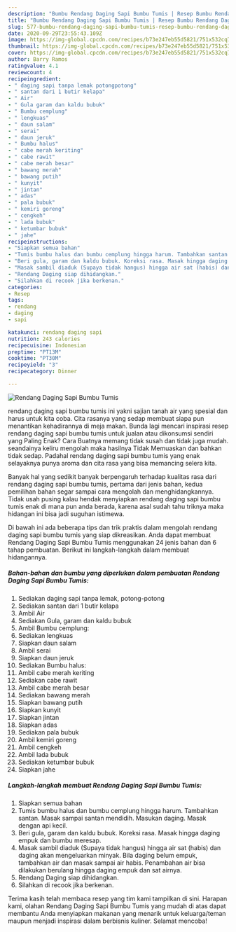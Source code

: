 ```yaml
---
description: "Bumbu Rendang Daging Sapi Bumbu Tumis | Resep Bumbu Rendang Daging Sapi Bumbu Tumis Yang Paling Enak"
title: "Bumbu Rendang Daging Sapi Bumbu Tumis | Resep Bumbu Rendang Daging Sapi Bumbu Tumis Yang Paling Enak"
slug: 577-bumbu-rendang-daging-sapi-bumbu-tumis-resep-bumbu-rendang-daging-sapi-bumbu-tumis-yang-paling-enak
date: 2020-09-29T23:55:43.109Z
image: https://img-global.cpcdn.com/recipes/b73e247eb55d5821/751x532cq70/rendang-daging-sapi-bumbu-tumis-foto-resep-utama.jpg
thumbnail: https://img-global.cpcdn.com/recipes/b73e247eb55d5821/751x532cq70/rendang-daging-sapi-bumbu-tumis-foto-resep-utama.jpg
cover: https://img-global.cpcdn.com/recipes/b73e247eb55d5821/751x532cq70/rendang-daging-sapi-bumbu-tumis-foto-resep-utama.jpg
author: Barry Ramos
ratingvalue: 4.1
reviewcount: 4
recipeingredient:
- " daging sapi tanpa lemak potongpotong"
- " santan dari 1 butir kelapa"
- " Air"
- " Gula garam dan kaldu bubuk"
- " Bumbu cemplung"
- " lengkuas"
- " daun salam"
- " serai"
- " daun jeruk"
- " Bumbu halus"
- " cabe merah keriting"
- " cabe rawit"
- " cabe merah besar"
- " bawang merah"
- " bawang putih"
- " kunyit"
- " jintan"
- " adas"
- " pala bubuk"
- " kemiri goreng"
- " cengkeh"
- " lada bubuk"
- " ketumbar bubuk"
- " jahe"
recipeinstructions:
- "Siapkan semua bahan"
- "Tumis bumbu halus dan bumbu cemplung hingga harum. Tambahkan santan. Masak sampai santan mendidih. Masukan daging. Masak dengan api kecil."
- "Beri gula, garam dan kaldu bubuk. Koreksi rasa. Masak hingga daging empuk dan bumbu meresap."
- "Masak sambil diaduk (Supaya tidak hangus) hingga air sat (habis) dan daging akan mengeluarkan minyak. Bila daging belum empuk, tambahkan air dan masak sampai air habis. Penambahan air bisa dilakukan berulang hingga daging empuk dan sat airnya."
- "Rendang Daging siap dihidangkan."
- "Silahkan di recook jika berkenan."
categories:
- Resep
tags:
- rendang
- daging
- sapi

katakunci: rendang daging sapi 
nutrition: 243 calories
recipecuisine: Indonesian
preptime: "PT13M"
cooktime: "PT30M"
recipeyield: "3"
recipecategory: Dinner

---
```



![Rendang Daging Sapi Bumbu Tumis](https://img-global.cpcdn.com/recipes/b73e247eb55d5821/751x532cq70/rendang-daging-sapi-bumbu-tumis-foto-resep-utama.jpg)


rendang daging sapi bumbu tumis ini yakni sajian tanah air yang spesial dan harus untuk kita coba. Cita rasanya yang sedap membuat siapa pun menantikan kehadirannya di meja makan.
Bunda lagi mencari inspirasi resep rendang daging sapi bumbu tumis untuk jualan atau dikonsumsi sendiri yang Paling Enak? Cara Buatnya memang tidak susah dan tidak juga mudah. seandainya keliru mengolah maka hasilnya Tidak Memuaskan dan bahkan tidak sedap. Padahal rendang daging sapi bumbu tumis yang enak selayaknya punya aroma dan cita rasa yang bisa memancing selera kita.



Banyak hal yang sedikit banyak berpengaruh terhadap kualitas rasa dari rendang daging sapi bumbu tumis, pertama dari jenis bahan, kedua pemilihan bahan segar sampai cara mengolah dan menghidangkannya. Tidak usah pusing kalau hendak menyiapkan rendang daging sapi bumbu tumis enak di mana pun anda berada, karena asal sudah tahu triknya maka hidangan ini bisa jadi suguhan istimewa.


Di bawah ini ada beberapa tips dan trik praktis dalam mengolah rendang daging sapi bumbu tumis yang siap dikreasikan. Anda dapat membuat Rendang Daging Sapi Bumbu Tumis menggunakan 24 jenis bahan dan 6 tahap pembuatan. Berikut ini langkah-langkah dalam membuat hidangannya.

<!--inarticleads1-->

##### Bahan-bahan dan bumbu yang diperlukan dalam pembuatan Rendang Daging Sapi Bumbu Tumis:

1. Sediakan  daging sapi tanpa lemak, potong-potong
1. Sediakan  santan dari 1 butir kelapa
1. Ambil  Air
1. Sediakan  Gula, garam dan kaldu bubuk
1. Ambil  Bumbu cemplung:
1. Sediakan  lengkuas
1. Siapkan  daun salam
1. Ambil  serai
1. Siapkan  daun jeruk
1. Sediakan  Bumbu halus:
1. Ambil  cabe merah keriting
1. Sediakan  cabe rawit
1. Ambil  cabe merah besar
1. Sediakan  bawang merah
1. Siapkan  bawang putih
1. Siapkan  kunyit
1. Siapkan  jintan
1. Siapkan  adas
1. Sediakan  pala bubuk
1. Ambil  kemiri goreng
1. Ambil  cengkeh
1. Ambil  lada bubuk
1. Sediakan  ketumbar bubuk
1. Siapkan  jahe




<!--inarticleads2-->

##### Langkah-langkah membuat Rendang Daging Sapi Bumbu Tumis:

1. Siapkan semua bahan
1. Tumis bumbu halus dan bumbu cemplung hingga harum. Tambahkan santan. Masak sampai santan mendidih. Masukan daging. Masak dengan api kecil.
1. Beri gula, garam dan kaldu bubuk. Koreksi rasa. Masak hingga daging empuk dan bumbu meresap.
1. Masak sambil diaduk (Supaya tidak hangus) hingga air sat (habis) dan daging akan mengeluarkan minyak. Bila daging belum empuk, tambahkan air dan masak sampai air habis. Penambahan air bisa dilakukan berulang hingga daging empuk dan sat airnya.
1. Rendang Daging siap dihidangkan.
1. Silahkan di recook jika berkenan.




Terima kasih telah membaca resep yang tim kami tampilkan di sini. Harapan kami, olahan Rendang Daging Sapi Bumbu Tumis yang mudah di atas dapat membantu Anda menyiapkan makanan yang menarik untuk keluarga/teman maupun menjadi inspirasi dalam berbisnis kuliner. Selamat mencoba!
